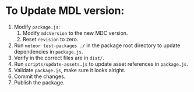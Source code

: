 # To Update MDL version:
1. Modify `package.js`:
	1. Modify `mdcVersion` to the new MDC version.
	2. Reset `revision` to zero.
2. Run `meteor test-packages ./` in the package root directory to update dependencies in `package.js`.
3. Verify in the correct files are in `dist/`.
4. Run `scripts/update-assets.js` to update asset references in `package.js`.
5. Validate `package.js`, make sure it looks alright.
6. Commit the changes.
7. Publish the package.
